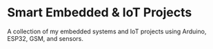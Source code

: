 # Smart Embedded & IoT Projects
A collection of my embedded systems and IoT projects using Arduino, ESP32, GSM, and sensors.
